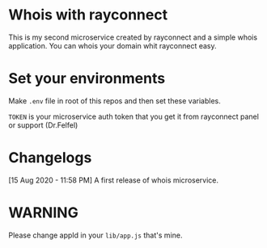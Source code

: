 # Whois with rayconnect
This is my second microservice created by rayconnect and a simple whois application. You can whois your domain whit rayconnect easy.

# Set your environments
Make ```.env``` file in root of this repos and then set these variables.

``` TOKEN ``` is your microservice auth token that you get it from rayconnect panel or support (Dr.Felfel)

# Changelogs
[15 Aug 2020 - 11:58 PM] A first release of whois microservice.

# WARNING
Please change appId in your ```lib/app.js``` that's mine.